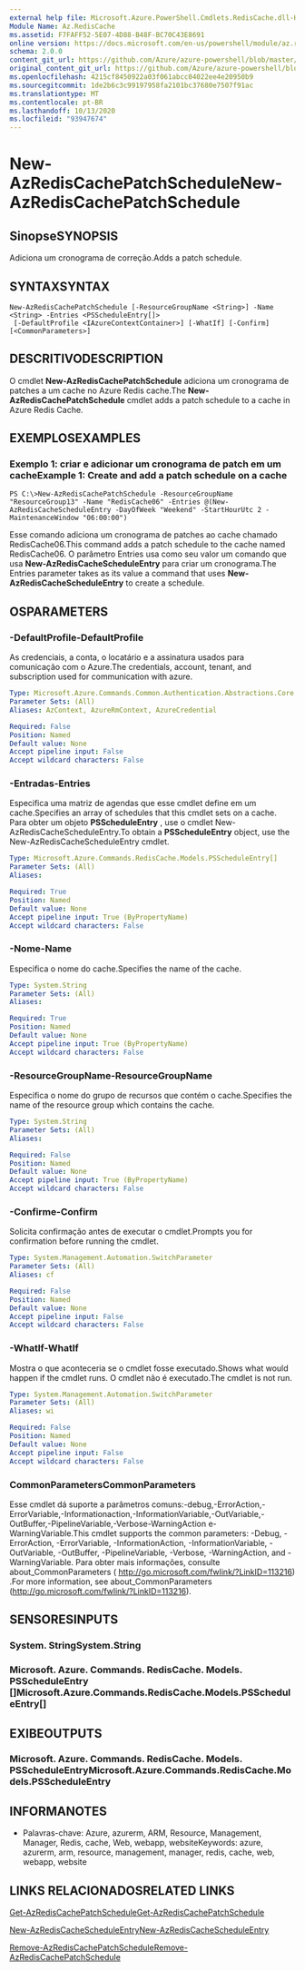 ```yaml
---
external help file: Microsoft.Azure.PowerShell.Cmdlets.RedisCache.dll-Help.xml
Module Name: Az.RedisCache
ms.assetid: F7FAFF52-5E07-4D88-B48F-BC70C43E8691
online version: https://docs.microsoft.com/en-us/powershell/module/az.rediscache/new-azrediscachepatchschedule
schema: 2.0.0
content_git_url: https://github.com/Azure/azure-powershell/blob/master/src/RedisCache/RedisCache/help/New-AzRedisCachePatchSchedule.md
original_content_git_url: https://github.com/Azure/azure-powershell/blob/master/src/RedisCache/RedisCache/help/New-AzRedisCachePatchSchedule.md
ms.openlocfilehash: 4215cf8450922a03f061abcc04022ee4e20950b9
ms.sourcegitcommit: 1de2b6c3c99197958fa2101bc37680e7507f91ac
ms.translationtype: MT
ms.contentlocale: pt-BR
ms.lasthandoff: 10/13/2020
ms.locfileid: "93947674"
---
```

# <span data-ttu-id="0c1f3-101">New-AzRedisCachePatchSchedule</span><span class="sxs-lookup"><span data-stu-id="0c1f3-101">New-AzRedisCachePatchSchedule</span></span>

## <span data-ttu-id="0c1f3-102">Sinopse</span><span class="sxs-lookup"><span data-stu-id="0c1f3-102">SYNOPSIS</span></span>
<span data-ttu-id="0c1f3-103">Adiciona um cronograma de correção.</span><span class="sxs-lookup"><span data-stu-id="0c1f3-103">Adds a patch schedule.</span></span>

## <span data-ttu-id="0c1f3-104">SYNTAX</span><span class="sxs-lookup"><span data-stu-id="0c1f3-104">SYNTAX</span></span>

```
New-AzRedisCachePatchSchedule [-ResourceGroupName <String>] -Name <String> -Entries <PSScheduleEntry[]>
 [-DefaultProfile <IAzureContextContainer>] [-WhatIf] [-Confirm] [<CommonParameters>]
```

## <span data-ttu-id="0c1f3-105">DESCRITIVO</span><span class="sxs-lookup"><span data-stu-id="0c1f3-105">DESCRIPTION</span></span>
<span data-ttu-id="0c1f3-106">O cmdlet **New-AzRedisCachePatchSchedule** adiciona um cronograma de patches a um cache no Azure Redis cache.</span><span class="sxs-lookup"><span data-stu-id="0c1f3-106">The **New-AzRedisCachePatchSchedule** cmdlet adds a patch schedule to a cache in Azure Redis Cache.</span></span>

## <span data-ttu-id="0c1f3-107">EXEMPLOS</span><span class="sxs-lookup"><span data-stu-id="0c1f3-107">EXAMPLES</span></span>

### <span data-ttu-id="0c1f3-108">Exemplo 1: criar e adicionar um cronograma de patch em um cache</span><span class="sxs-lookup"><span data-stu-id="0c1f3-108">Example 1: Create and add a patch schedule on a cache</span></span>
```
PS C:\>New-AzRedisCachePatchSchedule -ResourceGroupName "ResourceGroup13" -Name "RedisCache06" -Entries @(New-AzRedisCacheScheduleEntry -DayOfWeek "Weekend" -StartHourUtc 2 -MaintenanceWindow "06:00:00")
```

<span data-ttu-id="0c1f3-109">Esse comando adiciona um cronograma de patches ao cache chamado RedisCache06.</span><span class="sxs-lookup"><span data-stu-id="0c1f3-109">This command adds a patch schedule to the cache named RedisCache06.</span></span>
<span data-ttu-id="0c1f3-110">O parâmetro Entries usa como seu valor um comando que usa **New-AzRedisCacheScheduleEntry** para criar um cronograma.</span><span class="sxs-lookup"><span data-stu-id="0c1f3-110">The Entries parameter takes as its value a command that uses **New-AzRedisCacheScheduleEntry** to create a schedule.</span></span>

## <span data-ttu-id="0c1f3-111">OS</span><span class="sxs-lookup"><span data-stu-id="0c1f3-111">PARAMETERS</span></span>

### <span data-ttu-id="0c1f3-112">-DefaultProfile</span><span class="sxs-lookup"><span data-stu-id="0c1f3-112">-DefaultProfile</span></span>
<span data-ttu-id="0c1f3-113">As credenciais, a conta, o locatário e a assinatura usados para comunicação com o Azure.</span><span class="sxs-lookup"><span data-stu-id="0c1f3-113">The credentials, account, tenant, and subscription used for communication with azure.</span></span>

```yaml
Type: Microsoft.Azure.Commands.Common.Authentication.Abstractions.Core.IAzureContextContainer
Parameter Sets: (All)
Aliases: AzContext, AzureRmContext, AzureCredential

Required: False
Position: Named
Default value: None
Accept pipeline input: False
Accept wildcard characters: False
```

### <span data-ttu-id="0c1f3-114">-Entradas</span><span class="sxs-lookup"><span data-stu-id="0c1f3-114">-Entries</span></span>
<span data-ttu-id="0c1f3-115">Especifica uma matriz de agendas que esse cmdlet define em um cache.</span><span class="sxs-lookup"><span data-stu-id="0c1f3-115">Specifies an array of schedules that this cmdlet sets on a cache.</span></span> <span data-ttu-id="0c1f3-116">Para obter um objeto **PSScheduleEntry** , use o cmdlet New-AzRedisCacheScheduleEntry.</span><span class="sxs-lookup"><span data-stu-id="0c1f3-116">To obtain a **PSScheduleEntry** object, use the New-AzRedisCacheScheduleEntry cmdlet.</span></span>

```yaml
Type: Microsoft.Azure.Commands.RedisCache.Models.PSScheduleEntry[]
Parameter Sets: (All)
Aliases:

Required: True
Position: Named
Default value: None
Accept pipeline input: True (ByPropertyName)
Accept wildcard characters: False
```

### <span data-ttu-id="0c1f3-117">-Nome</span><span class="sxs-lookup"><span data-stu-id="0c1f3-117">-Name</span></span>
<span data-ttu-id="0c1f3-118">Especifica o nome do cache.</span><span class="sxs-lookup"><span data-stu-id="0c1f3-118">Specifies the name of the cache.</span></span>

```yaml
Type: System.String
Parameter Sets: (All)
Aliases:

Required: True
Position: Named
Default value: None
Accept pipeline input: True (ByPropertyName)
Accept wildcard characters: False
```

### <span data-ttu-id="0c1f3-119">-ResourceGroupName</span><span class="sxs-lookup"><span data-stu-id="0c1f3-119">-ResourceGroupName</span></span>
<span data-ttu-id="0c1f3-120">Especifica o nome do grupo de recursos que contém o cache.</span><span class="sxs-lookup"><span data-stu-id="0c1f3-120">Specifies the name of the resource group which contains the cache.</span></span>

```yaml
Type: System.String
Parameter Sets: (All)
Aliases:

Required: False
Position: Named
Default value: None
Accept pipeline input: True (ByPropertyName)
Accept wildcard characters: False
```

### <span data-ttu-id="0c1f3-121">-Confirme</span><span class="sxs-lookup"><span data-stu-id="0c1f3-121">-Confirm</span></span>
<span data-ttu-id="0c1f3-122">Solicita confirmação antes de executar o cmdlet.</span><span class="sxs-lookup"><span data-stu-id="0c1f3-122">Prompts you for confirmation before running the cmdlet.</span></span>

```yaml
Type: System.Management.Automation.SwitchParameter
Parameter Sets: (All)
Aliases: cf

Required: False
Position: Named
Default value: None
Accept pipeline input: False
Accept wildcard characters: False
```

### <span data-ttu-id="0c1f3-123">-WhatIf</span><span class="sxs-lookup"><span data-stu-id="0c1f3-123">-WhatIf</span></span>
<span data-ttu-id="0c1f3-124">Mostra o que aconteceria se o cmdlet fosse executado.</span><span class="sxs-lookup"><span data-stu-id="0c1f3-124">Shows what would happen if the cmdlet runs.</span></span> <span data-ttu-id="0c1f3-125">O cmdlet não é executado.</span><span class="sxs-lookup"><span data-stu-id="0c1f3-125">The cmdlet is not run.</span></span>

```yaml
Type: System.Management.Automation.SwitchParameter
Parameter Sets: (All)
Aliases: wi

Required: False
Position: Named
Default value: None
Accept pipeline input: False
Accept wildcard characters: False
```

### <span data-ttu-id="0c1f3-126">CommonParameters</span><span class="sxs-lookup"><span data-stu-id="0c1f3-126">CommonParameters</span></span>
<span data-ttu-id="0c1f3-127">Esse cmdlet dá suporte a parâmetros comuns:-debug,-ErrorAction,-ErrorVariable,-Informationaction,-InformationVariable,-OutVariable,-OutBuffer,-PipelineVariable,-Verbose-WarningAction e-WarningVariable.</span><span class="sxs-lookup"><span data-stu-id="0c1f3-127">This cmdlet supports the common parameters: -Debug, -ErrorAction, -ErrorVariable, -InformationAction, -InformationVariable, -OutVariable, -OutBuffer, -PipelineVariable, -Verbose, -WarningAction, and -WarningVariable.</span></span> <span data-ttu-id="0c1f3-128">Para obter mais informações, consulte about_CommonParameters ( http://go.microsoft.com/fwlink/?LinkID=113216) .</span><span class="sxs-lookup"><span data-stu-id="0c1f3-128">For more information, see about_CommonParameters (http://go.microsoft.com/fwlink/?LinkID=113216).</span></span>

## <span data-ttu-id="0c1f3-129">SENSORES</span><span class="sxs-lookup"><span data-stu-id="0c1f3-129">INPUTS</span></span>

### <span data-ttu-id="0c1f3-130">System. String</span><span class="sxs-lookup"><span data-stu-id="0c1f3-130">System.String</span></span>

### <span data-ttu-id="0c1f3-131">Microsoft. Azure. Commands. RedisCache. Models. PSScheduleEntry []</span><span class="sxs-lookup"><span data-stu-id="0c1f3-131">Microsoft.Azure.Commands.RedisCache.Models.PSScheduleEntry[]</span></span>

## <span data-ttu-id="0c1f3-132">EXIBE</span><span class="sxs-lookup"><span data-stu-id="0c1f3-132">OUTPUTS</span></span>

### <span data-ttu-id="0c1f3-133">Microsoft. Azure. Commands. RedisCache. Models. PSScheduleEntry</span><span class="sxs-lookup"><span data-stu-id="0c1f3-133">Microsoft.Azure.Commands.RedisCache.Models.PSScheduleEntry</span></span>

## <span data-ttu-id="0c1f3-134">INFORMA</span><span class="sxs-lookup"><span data-stu-id="0c1f3-134">NOTES</span></span>
* <span data-ttu-id="0c1f3-135">Palavras-chave: Azure, azurerm, ARM, Resource, Management, Manager, Redis, cache, Web, webapp, website</span><span class="sxs-lookup"><span data-stu-id="0c1f3-135">Keywords: azure, azurerm, arm, resource, management, manager, redis, cache, web, webapp, website</span></span>

## <span data-ttu-id="0c1f3-136">LINKS RELACIONADOS</span><span class="sxs-lookup"><span data-stu-id="0c1f3-136">RELATED LINKS</span></span>

[<span data-ttu-id="0c1f3-137">Get-AzRedisCachePatchSchedule</span><span class="sxs-lookup"><span data-stu-id="0c1f3-137">Get-AzRedisCachePatchSchedule</span></span>](./Get-AzRedisCachePatchSchedule.md)

[<span data-ttu-id="0c1f3-138">New-AzRedisCacheScheduleEntry</span><span class="sxs-lookup"><span data-stu-id="0c1f3-138">New-AzRedisCacheScheduleEntry</span></span>](./New-AzRedisCacheScheduleEntry.md)

[<span data-ttu-id="0c1f3-139">Remove-AzRedisCachePatchSchedule</span><span class="sxs-lookup"><span data-stu-id="0c1f3-139">Remove-AzRedisCachePatchSchedule</span></span>](./Remove-AzRedisCachePatchSchedule.md)


